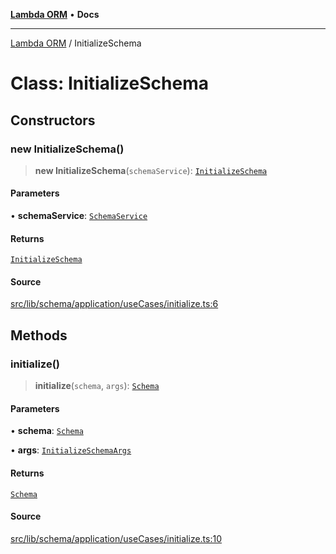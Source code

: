 [**Lambda ORM**](../README.md) • **Docs**

***

[Lambda ORM](../README.md) / InitializeSchema

# Class: InitializeSchema

## Constructors

### new InitializeSchema()

> **new InitializeSchema**(`schemaService`): [`InitializeSchema`](InitializeSchema.md)

#### Parameters

• **schemaService**: [`SchemaService`](SchemaService.md)

#### Returns

[`InitializeSchema`](InitializeSchema.md)

#### Source

[src/lib/schema/application/useCases/initialize.ts:6](https://github.com/lambda-orm/lambdaorm-base/blob/75309e81097991935956cdab867faba6428c498c/src/lib/schema/application/useCases/initialize.ts#L6)

## Methods

### initialize()

> **initialize**(`schema`, `args`): [`Schema`](../interfaces/Schema.md)

#### Parameters

• **schema**: [`Schema`](../interfaces/Schema.md)

• **args**: [`InitializeSchemaArgs`](../interfaces/InitializeSchemaArgs.md)

#### Returns

[`Schema`](../interfaces/Schema.md)

#### Source

[src/lib/schema/application/useCases/initialize.ts:10](https://github.com/lambda-orm/lambdaorm-base/blob/75309e81097991935956cdab867faba6428c498c/src/lib/schema/application/useCases/initialize.ts#L10)
